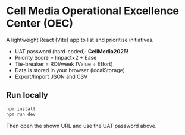 # Cell Media Operational Excellence Center (OEC)

A lightweight React (Vite) app to list and prioritise initiatives.

- UAT password (hard-coded): **CellMedia2025!**
- Priority Score = Impact×2 + Ease
- Tie-breaker = ROI/week (Value ÷ Effort)
- Data is stored in your browser (localStorage)
- Export/Import JSON and CSV

## Run locally
```bash
npm install
npm run dev
```

Then open the shown URL and use the UAT password above.
